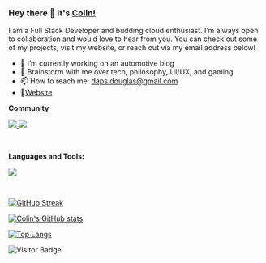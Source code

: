 ### Hey there 👋 It's [Colin!](https://dapsdesigns.com/)




I am a Full Stack Developer and budding cloud enthusiast. I’m always open to collaboration and would love to hear from you. You can check out some of my projects, visit my website, or reach out via my email address below!


- 🔭 I’m currently working on an automotive blog
- 💬 Brainstorm with me over tech, philosophy, UI/UX, and gaming 
- 📫 How to reach me: daps.douglas@gmail.com
- 📝[Website](https://dapsdesigns.com/)


**Community**


<p align="left">
  <a href="https://www.linkedin.com/in/colin-douglas-068ba8262/">
    <img src="https://skillicons.dev/icons?i=linkedin" />
    <a href="https://dev.to/dpprdgls">
    <img src="https://skillicons.dev/icons?i=devto" />
  </a>
  </a>
</p>
<br />



**Languages and Tools:**


<p align="left">
  <a href="https://skillicons.dev">
    <img src="https://skillicons.dev/icons?i=git,anaconda,apollo,css,github,graphql,heroku,html,js,mysql,netlify,npm,postgres,react,regex,sequelize,tailwind,vite&perline=6" />
  </a>
</p>
<br />



[![GitHub Streak](https://streak-stats.demolab.com?user=dpprdgls&theme=vue-dark)](https://git.io/streak-stats)

[![Colin's GitHub stats](https://github-readme-stats.vercel.app/api?username=dpprdgls&theme=vue-dark)](https://github.com/dpprdgls/github-readme-stats)

[![Top Langs](https://github-readme-stats.vercel.app/api/top-langs/?username=dpprdgls&layout=compact&theme=vue-dark)](https://github.com/dpprdgls/github-readme-stats)


![Visitor Badge](https://visitor-badge.laobi.icu/badge?page_id=dpprdgls.dpprdgls)




